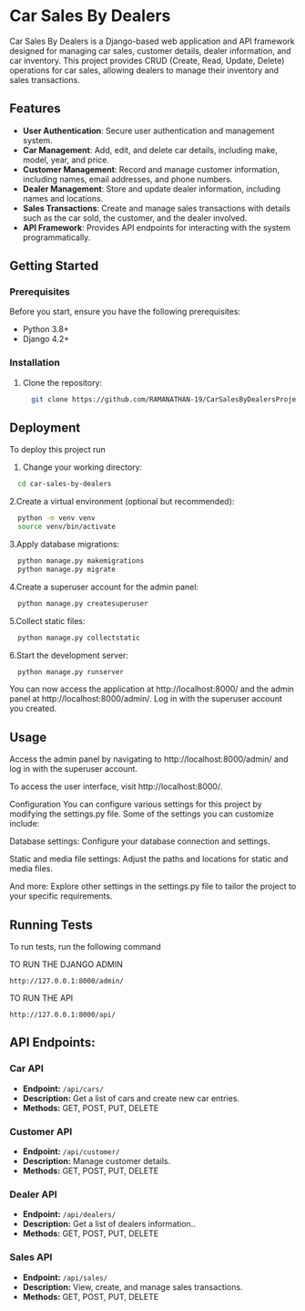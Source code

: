 # Car Sales By Dealers

Car Sales By Dealers is a Django-based web application and API framework designed for managing car sales, customer details, dealer information, and car inventory. This project provides CRUD (Create, Read, Update, Delete) operations for car sales, allowing dealers to manage their inventory and sales transactions.

## Features

- **User Authentication**: Secure user authentication and management system.
- **Car Management**: Add, edit, and delete car details, including make, model, year, and price.
- **Customer Management**: Record and manage customer information, including names, email addresses, and phone numbers.
- **Dealer Management**: Store and update dealer information, including names and locations.
- **Sales Transactions**: Create and manage sales transactions with details such as the car sold, the customer, and the dealer involved.
- **API Framework**: Provides API endpoints for interacting with the system programmatically.

## Getting Started

### Prerequisites

Before you start, ensure you have the following prerequisites:

- Python 3.8+
- Django 4.2+

### Installation

1. Clone the repository:

   ```bash
     git clone https://github.com/RAMANATHAN-19/CarSalesByDealersProject.git

## Deployment

To deploy this project run

1. Change your working directory:

```bash
  cd car-sales-by-dealers
```

2.Create a virtual environment (optional but recommended):
```bash
  python -m venv venv
  source venv/bin/activate
```
3.Apply database migrations:
```bash
  python manage.py makemigrations
  python manage.py migrate
```

4.Create a superuser account for the admin panel:
```bash
  python manage.py createsuperuser
```
5.Collect static files:
```bash
  python manage.py collectstatic
```
6.Start the development server:
```bash
  python manage.py runserver
```

You can now access the application at http://localhost:8000/ and the admin panel at http://localhost:8000/admin/. Log in with the superuser account you created.
## Usage

Access the admin panel by navigating to http://localhost:8000/admin/ and log in with the superuser account.

To access the user interface, visit http://localhost:8000/.

Configuration
You can configure various settings for this project by modifying the settings.py file. Some of the settings you can customize include:

Database settings: Configure your database connection and settings.

Static and media file settings: Adjust the paths and locations for static and media files.

And more: Explore other settings in the settings.py file to tailor the project to your specific requirements.
## Running Tests

To run tests, run the following command

TO RUN THE DJANGO ADMIN
```
http://127.0.0.1:8000/admin/
```

  TO RUN THE API
```
http://127.0.0.1:8000/api/
```
## API Endpoints:

### Car API

- **Endpoint:** `/api/cars/`
- **Description:** Get a list of cars and create new car entries.
- **Methods:** GET, POST, PUT, DELETE

### Customer API

- **Endpoint:** `/api/customer/`
- **Description:** Manage customer details.
- **Methods:** GET, POST, PUT, DELETE

### Dealer API

- **Endpoint:** `/api/dealers/`
- **Description:** Get a list of dealers information..
- **Methods:** GET, POST, PUT, DELETE

### Sales API

- **Endpoint:** `/api/sales/`
- **Description:** View, create, and manage sales transactions.
- **Methods:** GET, POST, PUT, DELETE


